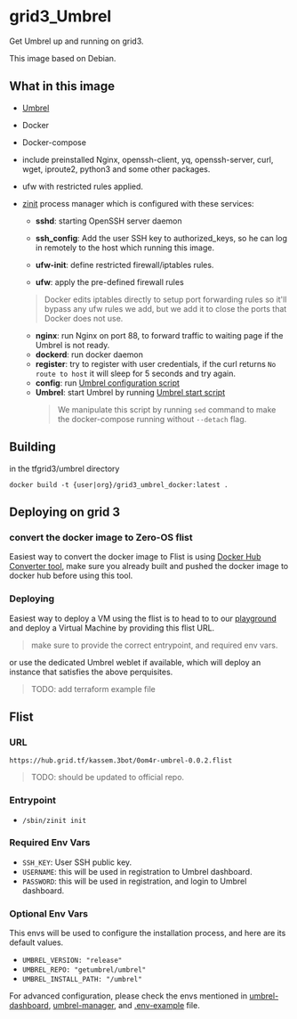 # grid3_Umbrel

Get Umbrel up and running on grid3.

This image based on Debian.

## What in this image

- [Umbrel](https://github.com/getumbrel/umbrel)
- Docker
- Docker-compose
- include preinstalled Nginx, openssh-client, yq, openssh-server, curl, wget, iproute2, python3 and some other packages.
- ufw with restricted rules applied.
- [zinit](https://github.com/threefoldtech/zinit) process manager which is configured with these services:

  - **sshd**: starting OpenSSH server daemon
  - **ssh_config**: Add the user SSH key to authorized_keys, so he can log in remotely to the host which running this image.

  - **ufw-init**: define restricted firewall/iptables rules.
  - **ufw**: apply the pre-defined firewall rules
  > Docker edits iptables directly to setup port forwarding rules so it'll bypass any ufw rules we add, but we add it to close the ports that Docker does not use.
  - **nginx**: run Nginx on port 88, to forward traffic to waiting page if the Umbrel is not ready.
  - **dockerd**: run docker daemon
  - **register**: try to register with user credentials, if the curl returns `No route to host` it will sleep for 5 seconds and try again.
  - **config**: run [Umbrel configuration script](https://github.com/getumbrel/umbrel/blob/master/scripts/configure)
  - **Umbrel**: start Umbrel by running [Umbrel start script](https://github.com/getumbrel/umbrel/blob/master/scripts/start)
    > We manipulate this script by running `sed` command to make the docker-compose running without `--detach` flag.

## Building

in the tfgrid3/umbrel directory

`docker build -t {user|org}/grid3_umbrel_docker:latest .`

## Deploying on grid 3

### convert the docker image to Zero-OS flist

Easiest way to convert the docker image to Flist is using [Docker Hub Converter tool](https://hub.grid.tf/docker-convert), make sure you already built and pushed the docker image to docker hub before using this tool.

### Deploying

Easiest way to deploy a VM using the flist is to head to to our [playground](https://play.grid.tf) and deploy a Virtual Machine by providing this flist URL.

> make sure to provide the correct entrypoint, and required env vars.

or use the dedicated Umbrel weblet if available, which will deploy an instance that satisfies the above perquisites.

> TODO: add terraform example file

## Flist

### URL

````
https://hub.grid.tf/kassem.3bot/0om4r-umbrel-0.0.2.flist
````

> TODO: should be updated to official repo.

### Entrypoint

- `/sbin/zinit init`

### Required Env Vars

- `SSH_KEY`: User SSH public key.
- `USERNAME`: this will be used in registration to Umbrel dashboard.
- `PASSWORD`: this will be used in registration, and login to Umbrel dashboard.

### Optional Env Vars

This envs will be used to configure the installation process, and here are its default values.

- `UMBREL_VERSION: "release"`
- `UMBREL_REPO: "getumbrel/umbrel"`
- `UMBREL_INSTALL_PATH: "/umbrel"`

For advanced configuration, please check the envs mentioned in [umbrel-dashboard](https://github.com/getumbrel/umbrel-dashboard), [umbrel-manager](https://github.com/getumbrel/umbrel-manager), and [.env-example](https://github.com/getumbrel/umbrel/blob/master/templates/.env-sample) file.
